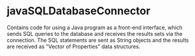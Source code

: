 # javaSQLDatabaseConnector

Contains code for using a Java program as a front-end interface, which sends SQL queries to the database and receives the results sets via the connection. The SQL statements are sent as String objects and the results are received as "Vector of Properties" data structures.
